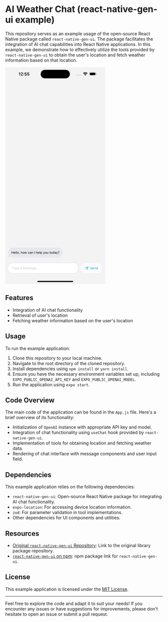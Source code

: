 # AI Weather Chat (react-native-gen-ui example)

This repository serves as an example usage of the open-source React Native package called `react-native-gen-ui`. The package facilitates the integration of AI chat capabilities into React Native applications. In this example, we demonstrate how to effectively utilize the tools provided by `react-native-gen-ui` to obtain the user's location and fetch weather information based on that location.

![weather-example-gif](docs/weather-example-min.gif)

## Features

- Integration of AI chat functionality
- Retrieval of user's location
- Fetching weather information based on the user's location

## Usage

To run the example application:

1. Clone this repository to your local machine.
2. Navigate to the root directory of the cloned repository.
3. Install dependencies using `npm install` or `yarn install`.
4. Ensure you have the necessary environment variables set up, including `EXPO_PUBLIC_OPENAI_API_KEY` and `EXPO_PUBLIC_OPENAI_MODEL`.
5. Run the application using `expo start`.

## Code Overview

The main code of the application can be found in the `App.js` file. Here's a brief overview of its functionality:

- Initialization of `OpenAI` instance with appropriate API key and model.
- Integration of chat functionality using `useChat` hook provided by `react-native-gen-ui`.
- Implementation of tools for obtaining location and fetching weather data.
- Rendering of chat interface with message components and user input field.

## Dependencies

This example application relies on the following dependencies:

- `react-native-gen-ui`: Open-source React Native package for integrating AI chat functionality.
- `expo-location`: For accessing device location information.
- `zod`: For parameter validation in tool implementations.
- Other dependencies for UI components and utilities.

## Resources

- [Original `react-native-gen-ui` Repository](https://github.com/zerodays/react-native-gen-ui): Link to the original library package repository.
- [`react-native-gen-ui` on npm](https://www.npmjs.com/package/react-native-gen-ui): npm package link for `react-native-gen-ui`.

## License

This example application is licensed under the [MIT License](LICENSE).

---

Feel free to explore the code and adapt it to suit your needs! If you encounter any issues or have suggestions for improvements, please don't hesitate to open an issue or submit a pull request.